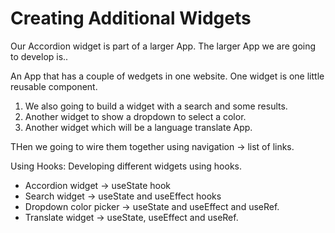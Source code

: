 # Creating Additional Widgets

Our Accordion widget is part of a larger App. The larger App we are going to develop is..

An App that has a couple of wedgets in one website. One widget is one little reusable component.

1. We also going to build a widget with a search and some results.
2. Another widget to show a dropdown to select a color.
3. Another widget which will be a language translate App.

THen we going to wire them together using navigation -> list of links.

Using Hooks:
Developing different widgets using hooks.

- Accordion widget -> useState hook
- Search widget -> useState and useEffect hooks
- Dropdown color picker -> useState and useEffect and useRef.
- Translate widget -> useState, useEffect and useRef.
